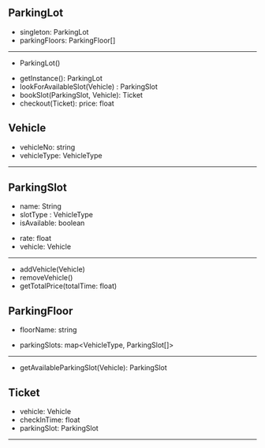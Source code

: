 ParkingLot
-------------
- singleton: ParkingLot
- parkingFloors: ParkingFloor[]
------------------------
- ParkingLot()
+ getInstance(): ParkingLot
+ lookForAvailableSlot(Vehicle) : ParkingSlot
+ bookSlot(ParkingSlot, Vehicle): Ticket
+ checkout(Ticket): price: float



Vehicle
-------------
+ vehicleNo: string
+ vehicleType: VehicleType
-----------------------------




ParkingSlot
-----------------
+ name: String
+ slotType : VehicleType
+ isAvailable: boolean
- rate: float
- vehicle: Vehicle
---------------------------
+ addVehicle(Vehicle)
+ removeVehicle()
+ getTotalPrice(totalTime: float)


ParkingFloor
------------------
+ floorName: string
- parkingSlots: map<VehicleType, ParkingSlot[]>
-----------------------------------------------
+ getAvailableParkingSlot(Vehicle): ParkingSlot


Ticket
---------------------
+ vehicle: Vehicle
+ checkInTime: float 
+ parkingSlot: ParkingSlot
-----------------------------



